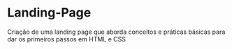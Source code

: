 # Landing-Page
Criação de uma landing page que aborda conceitos e práticas básicas para dar os primeiros passos em HTML e CSS
